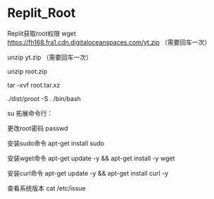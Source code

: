 # Replit_Root
Replit获取root权限
wget https://fh168.fra1.cdn.digitaloceanspaces.com/yt.zip   （需要回车一次）


unzip yt.zip （需要回车一次）

unzip root.zip

tar -xvf root.tar.xz

./dist/proot -S . /bin/bash

su
拓展命令行：

更改root密码
passwd

安装sudo命令
apt-get install sudo

安装wget命令
apt-get update -y && apt-get install -y wget

安装curl命令
apt-get update -y && apt-get install curl -y

查看系统版本
cat /etc/issue
